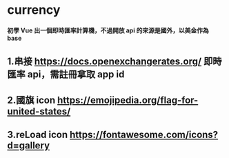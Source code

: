 # currency

#### 初學 Vue 出一個即時匯率計算機，不過開放 api 的來源是國外，以美金作為 base   


## 1.串接 https://docs.openexchangerates.org/ 即時匯率 api，需註冊拿取 app id
## 2.國旗 icon https://emojipedia.org/flag-for-united-states/
## 3.reLoad icon https://fontawesome.com/icons?d=gallery
